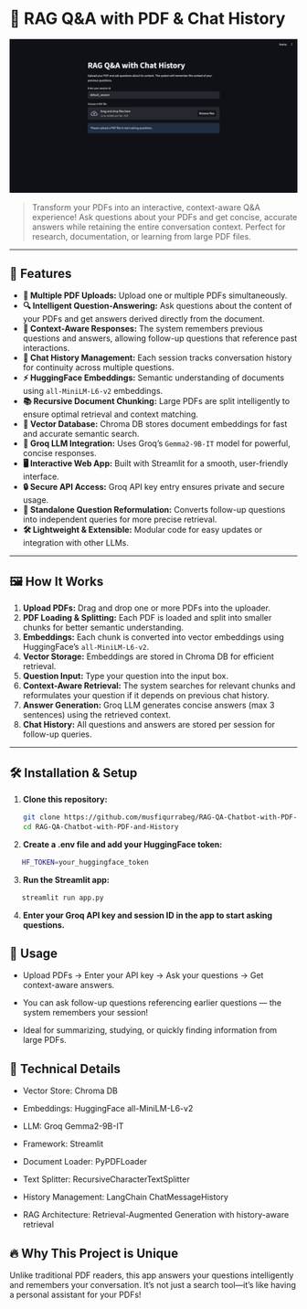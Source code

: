 # 📄 RAG Q&A with PDF & Chat History
![RAG Banner](image.png)

> Transform your PDFs into an interactive, context-aware Q&A experience! Ask questions about your PDFs and get concise, accurate answers while retaining the entire conversation context. Perfect for research, documentation, or learning from large PDF files.  

---

## 🚀 Features

- **📂 Multiple PDF Uploads:** Upload one or multiple PDFs simultaneously.
- **🔍 Intelligent Question-Answering:** Ask questions about the content of your PDFs and get answers derived directly from the document.
- **🧠 Context-Aware Responses:** The system remembers previous questions and answers, allowing follow-up questions that reference past interactions.
- **💬 Chat History Management:** Each session tracks conversation history for continuity across multiple questions.
- **⚡ HuggingFace Embeddings:** Semantic understanding of documents using `all-MiniLM-L6-v2` embeddings.
- **📚 Recursive Document Chunking:** Large PDFs are split intelligently to ensure optimal retrieval and context matching.
- **💾 Vector Database:** Chroma DB stores document embeddings for fast and accurate semantic search.
- **🔑 Groq LLM Integration:** Uses Groq’s `Gemma2-9B-IT` model for powerful, concise responses.
- **🖥️ Interactive Web App:** Built with Streamlit for a smooth, user-friendly interface.
- **🔒 Secure API Access:** Groq API key entry ensures private and secure usage.
- **📝 Standalone Question Reformulation:** Converts follow-up questions into independent queries for more precise retrieval.
- **🛠️ Lightweight & Extensible:** Modular code for easy updates or integration with other LLMs.

---

## 🖼️ How It Works

1. **Upload PDFs:** Drag and drop one or more PDFs into the uploader.  
2. **PDF Loading & Splitting:** Each PDF is loaded and split into smaller chunks for better semantic understanding.  
3. **Embeddings:** Each chunk is converted into vector embeddings using HuggingFace’s `all-MiniLM-L6-v2`.  
4. **Vector Storage:** Embeddings are stored in Chroma DB for efficient retrieval.  
5. **Question Input:** Type your question into the input box.  
6. **Context-Aware Retrieval:** The system searches for relevant chunks and reformulates your question if it depends on previous chat history.  
7. **Answer Generation:** Groq LLM generates concise answers (max 3 sentences) using the retrieved context.  
8. **Chat History:** All questions and answers are stored per session for follow-up queries.

---

## 🛠️ Installation & Setup

1. **Clone this repository:**
   ```bash
   git clone https://github.com/musfiqurrabeg/RAG-QA-Chatbot-with-PDF-and-History.git
   cd RAG-QA-Chatbot-with-PDF-and-History
   ```
2. **Create a .env file and add your HuggingFace token:**
```bash
   HF_TOKEN=your_huggingface_token
```

3. **Run the Streamlit app:**
```bash
   streamlit run app.py
```

4. **Enter your Groq API key and session ID in the app to start asking questions.**

## 🔑 Usage

 - Upload PDFs → Enter your API key → Ask your questions → Get context-aware answers.

 - You can ask follow-up questions referencing earlier questions — the system remembers your session!

 - Ideal for summarizing, studying, or quickly finding information from large PDFs.

 
## 🧩 Technical Details

 - Vector Store: Chroma DB

 - Embeddings: HuggingFace all-MiniLM-L6-v2

 - LLM: Groq Gemma2-9B-IT

 - Framework: Streamlit

 - Document Loader: PyPDFLoader

 - Text Splitter: RecursiveCharacterTextSplitter

 - History Management: LangChain ChatMessageHistory

- RAG Architecture: Retrieval-Augmented Generation with history-aware retrieval


## 🔥 Why This Project is Unique

Unlike traditional PDF readers, this app answers your questions intelligently and remembers your conversation. It’s not just a search tool—it’s like having a personal assistant for your PDFs!
